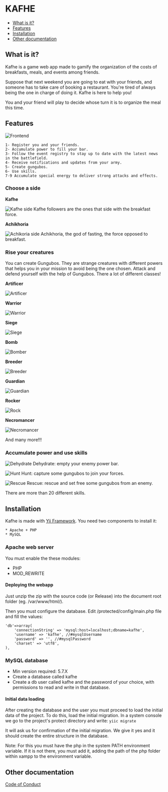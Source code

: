 # KAFHE

- [What is it?](#what-is-it)
- [Features](#features)
- [Installation](#installation)
- [Other documentation](#other-documentation)

## What is it?

Kafhe is a game web app made to gamify the organization of the costs of breakfasts, meals, and events among friends. 

Suppose that next weekend you are going to eat with your friends, and someone has to take care of booking a restaurant. You're tired of always being the one in charge of doing it. Kafhe is here to help you!

You and your friend will play to decide whose turn it is to organize the meal this time.

## Features

![Frontend](https://raw.githubusercontent.com/ligreman/kafhe/master/images/Interfaz.png)

	1- Register you and your friends.
	2- Accumulate power to fill your bar.
	3- Follow the event registry to stay up to date with the latest news in the battlefield.
	4- Receive notifications and updates from your army.
	5- Create gungubos.
	6- Use skills.
	7-9 Accumulate special energy to deliver strong attacks and effects.

### Choose a side

**Kafhe**

![Kafhe side](https://raw.githubusercontent.com/ligreman/kafhe/master/images/modifiers/kafhe.png) Kafhe followers are the ones that side with the breakfast force.

**Achikhoria**

![Achikoria side](https://raw.githubusercontent.com/ligreman/kafhe/master/images/modifiers/achikhoria.png) Achikhoria, the god of fasting, the force opposed to breakfast.

### Rise your creatures

You can create Gungubos. They are strange creatures with different powers that helps you in your mission to avoid being the one chosen. Attack and defend yourself with the help of Gungubos. There a lot of different classes!

**Artificer**

![Artificer](https://raw.githubusercontent.com/ligreman/kafhe/master/images/bestiary/artificiero.png)

**Warrior**

![Warrior](https://raw.githubusercontent.com/ligreman/kafhe/master/images/bestiary/asaltante.png)

**Siege**

![Siege](https://raw.githubusercontent.com/ligreman/kafhe/master/images/bestiary/asedio.png)

**Bomb**

![Bomber](https://raw.githubusercontent.com/ligreman/kafhe/master/images/bestiary/bomba.png)

**Breeder**

![Breeder](https://raw.githubusercontent.com/ligreman/kafhe/master/images/bestiary/criador.png)

**Guardian**

![Guardian](https://raw.githubusercontent.com/ligreman/kafhe/master/images/bestiary/guardian.png)

**Rocker**

![Rock](https://raw.githubusercontent.com/ligreman/kafhe/master/images/bestiary/gumbudo.png)

**Necromancer**

![Necromancer](https://raw.githubusercontent.com/ligreman/kafhe/master/images/bestiary/nigromante.png)

And many more!!!

### Accumulate power and use skills

![Dehydrate](https://raw.githubusercontent.com/ligreman/kafhe/master/images/skills/desecar.png) Dehydrate: empty your enemy power bar.

![Hunt](https://raw.githubusercontent.com/ligreman/kafhe/master/images/skills/cazarGungubos.png) Hunt: capture some gungubos to join your forces.

![Rescue](https://raw.githubusercontent.com/ligreman/kafhe/master/images/skills/rescatarGungubos.png) Rescue: rescue and set free some gungubos from an enemy.

There are more than 20 different skills.

## Installation

Kafhe is made with [Yii Framework](https://www.yiiframework.com/). You need two components to install it:

	* Apache + PHP
	* MySQL

### Apache web server

You must enable the these modules:
  * PHP
  * MOD_REWRITE
  
#### Deploying the webapp

Just unzip the zip with the source code (or Release) into the document root folder (eg. /var/www/html/).

Then you must configure the database. Edit /protected/config/main.php file and fill the values:

```
'db'=>array(
	'connectionString' => 'mysql:host=localhost;dbname=kafhe',
	'username' => 'kafhe', //#mysqlUsername
	'password' => '', //#mysqlPassword
	'charset' => 'utf8',
),
```

### MySQL database

* Min version required: 5.7.X
* Create a database called kafhe
* Create a db user called kafhe and the password of your choice, with permissions to read and write in that database.

#### Initial data loading

After creating the database and the user you must proceed to load the initial data of the project. To do this, load the initial migration. In a system console we go to the project's protect directory and write:
`yiic migrate`

It will ask us for confirmation of the initial migration. We give it yes and it should create the entire structure in the database.

Note: For this you must have the php in the system PATH environment variable. If it is not there, you must add it, adding the path of the php folder within xampp to the environment variable.

## Other documentation

[Code of Conduct](https://github.com/ligreman/kafhe/blob/master/CODE_OF_CONDUCT.md)
